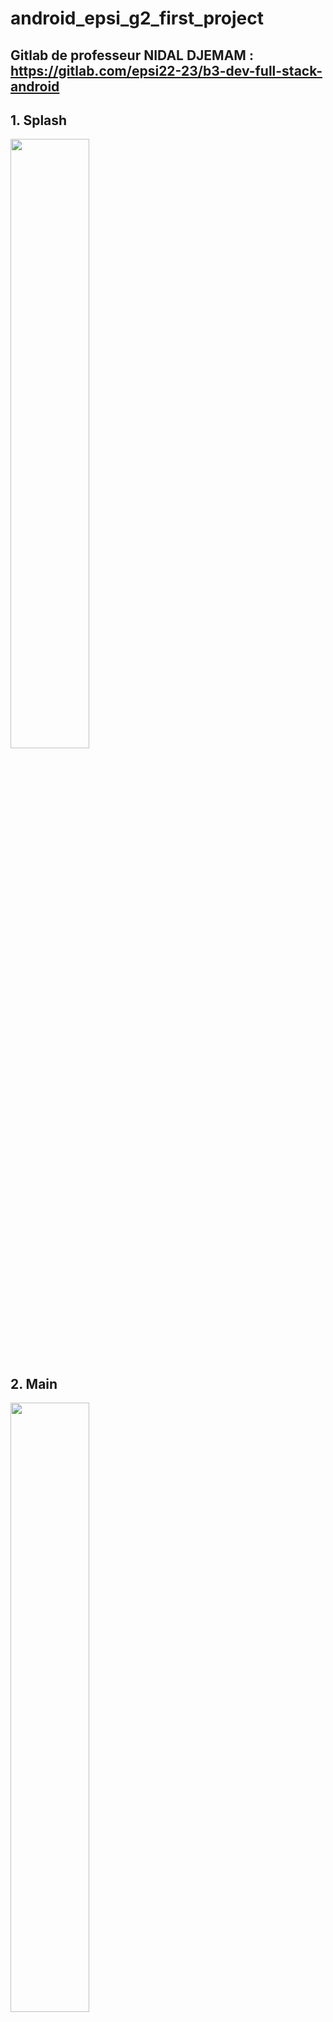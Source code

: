 # android_epsi_g2_first_project

Gitlab de professeur NIDAL DJEMAM : https://gitlab.com/epsi22-23/b3-dev-full-stack-android
----


## 1. Splash

<img width="50%" src="https://user-images.githubusercontent.com/93679283/224398465-7c3fd81c-56c5-4445-9851-df8e08230f8f.png">

## 2. Main

<img width="50%" src="https://user-images.githubusercontent.com/93679283/224398630-b81c62c2-7ebe-4ada-b560-9034f641362c.png">

## 3. Info (Liste d'étudiants)

<img width="50%" src="https://user-images.githubusercontent.com/93679283/224398833-264d8d0f-4061-4e33-bc91-be35d309824e.png">

## 4. Detail Info

### 4_1. Info (Etudiant 1) : Sangmin SHIM

<img width="50%" src="https://user-images.githubusercontent.com/93679283/224398940-74c5c7c5-c205-467c-b8d6-730291c0cbc3.png">

### 4_2. Info (Etudiant 2) : Stanislas CASTAYBERT

<img width="50%" src="https://user-images.githubusercontent.com/93679283/224399015-bc6aeb54-ecf8-4e74-8190-6db400ed8183.png">

### 4_3. Info (Etudiant 3) : Begüm CETIN

<img width="50%" src="https://user-images.githubusercontent.com/93679283/224399070-c614a991-4d30-4007-89f0-e34d37e53c09.png">
